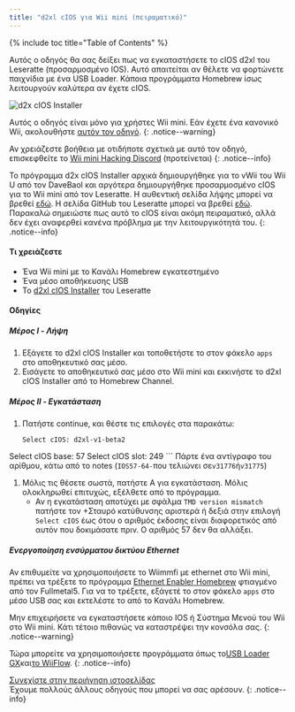 ```yaml
---
title: "d2xl cIOS για Wii mini (πειραματικό)"
---
```


{% include toc title="Table of Contents" %}

Αυτός ο οδηγός θα σας δείξει πως να εγκαταστήσετε το cIOS d2xl του Leseratte (προσαρμοσμένο IOS). Αυτό απαιτείται αν θέλετε να φορτώνετε παιχνίδια με ένα USB Loader. Κάποια προγράμματα Homebrew ίσως λειτουργούν καλύτερα αν έχετε cIOS.

![d2x cIOS Installer](/images/cIOS.png)

Αυτός ο οδηγός είναι μόνο για χρήστες Wii mini. Εάν έχετε ένα κανονικό Wii, ακολουθήστε [αυτόν τον οδηγό](cios).
{: .notice--warning}

Αν χρειάζεστε βοήθεια με οτιδήποτε σχετικά με αυτό τον οδηγό, επισκεφθείτε το [Wii mini Hacking Discord](https://discord.gg/6ryxnkS) (προτείνεται)
{: .notice--info}

Το πρόγραμμα d2x cIOS Installer αρχικά δημιουργήθηκε για το vWii του Wii U από τον DaveBaol και αργότερα δημιουργήθηκε προσαρμοσμένο cIOS για το Wii mini από τον Leseratte. Η αυθεντική σελίδα λήψης μπορεί να βρεθεί [εδώ](https://wii.leseratte10.de/d2xl-cIOS/). Η σελίδα GitHub του Leseratte μπορεί να βρεθεί [εδώ](https://github.com/Leseratte10/d2xl-cios). Παρακαλώ σημειώστε πως αυτό το cIOS είναι ακόμη πειραματικό, αλλά δεν έχει αναφερθεί κανένα πρόβλημα με την λειτουργικότητά του.
{: .notice--info}

#### Τι χρειάζεστε

* Ένα Wii mini με το Κανάλι Homebrew εγκατεστημένο
* Ένα μέσο αποθήκευσης USB
* Το [d2xl cIOS Installer](/assets/files/d2xl_wii_mini_cIOS_installer_v1_beta2.zip) του Leseratte

#### Οδηγίες

##### Μέρος I - Λήψη

1. Εξάγετε το d2xl cIOS Installer και τοποθετήστε το στον φάκελο `apps` στο αποθηκευτικό σας μέσο.
1. Εισάγετε το αποθηκευτικό σας μέσο στο Wii mini και εκκινήστε το d2xl cIOS Installer από το Homebrew Channel.

##### Μέρος II - Εγκατάσταση

1. Πατήστε continue, και θέστε τις επιλογές στα παρακάτω:
    ```
    Select cIOS: d2xl-v1-beta2
Select cIOS base: 57
Select cIOS slot: 249
    ```
Πάρτε ένα αντίγραφο του αρίθμου, κάτω από το notes (`IOS57-64-`που τελιώνει σε`v31776`ή`v31775`)
1. Μόλις τις θέσετε σωστά, πατήστε Α για εγκατάσταση. Μόλις ολοκληρωθεί επιτυχώς, εξέλθετε από το πρόγραμμα.
   - Αν η εγκατάσταση αποτύχει με σφάλμα `TMD version mismatch` πατήστε τον +Σταυρό κατύθυνσης αριστερά ή δεξιά στην επιλογή `Select cIOS` έως ότου ο αριθμός έκδοσης είναι διαφορετικός από αυτόν που δοκιμάσατε πριν. Ο αριθμός 57 δεν θα αλλάξει.


##### Ενεργοποίηση ενσύρματου δικτύου Ethernet
Αν επιθυμείτε να χρησιμοποιήσετε το Wiimmfi με ethernet στο Wii mini, πρέπει να τρέξετε το πρόγραμμα [Ethernet Enabler Homebrew](/assets/files/Wii_Mini_Ethernet_Enable.zip) φτιαγμένο από τον Fullmetal5. Για να το τρέξετε, εξάγετέ το στον φάκελο `apps` στο μέσο USB σας και εκτελέστε το από το Κανάλι Homebrew.

Μην επιχειρήσετε να εγκαταστήσετε κάποιο IOS ή Σύστημα Μενού του Wii στο Wii mini. Κάτι τέτοιο πιθανώς να καταστρέψει την κονσόλα σας.
{: .notice--warning}

Τώρα μπορείτε να χρησιμοποιήσετε προγράμματα όπως το[USB Loader GX](usbloadergx)και[το WiiFlow](wiiflow).
{: .notice--info}

[Συνεχίστε στην περιήγηση ιστοσελίδας](site-navigation)<br> Έχουμε πολλούς άλλους οδηγούς που μπορεί να σας αρέσουν.
{: .notice--info}
